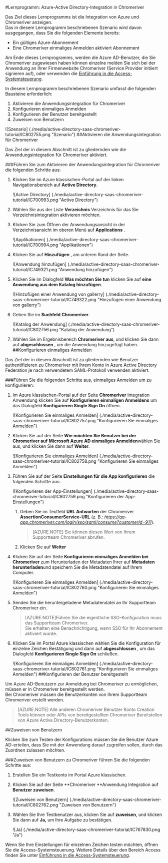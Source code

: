 <properties 
    pageTitle="Lernprogramm: Azure-Active Directory-Integration in Chromeriver | Microsoft Azure" 
    description="Informationen Sie zur Verwendung von Chromeriver mit Azure Active Directory einmaliges Anmelden, automatisierte Bereitstellung und mehr aktivieren!" 
    services="active-directory" 
    authors="jeevansd"  
    documentationCenter="na" 
    manager="femila"/>
<tags 
    ms.service="active-directory" 
    ms.devlang="na" 
    ms.topic="article" 
    ms.tgt_pltfrm="na" 
    ms.workload="identity" 
    ms.date="09/29/2016" 
    ms.author="jeedes" />


#<a name="tutorial-azure-active-directory-integration-with-chromeriver"></a>Lernprogramm: Azure-Active Directory-Integration in Chromeriver

Das Ziel dieses Lernprogramms ist die Integration von Azure und Chromeriver anzeigen.  
Das in diesem Lernprogramm beschriebenen Szenario wird davon ausgegangen, dass Sie die folgenden Elemente bereits:

-   Ein gültiges Azure-Abonnement
-   Eine Chromeriver einmaliges Anmelden aktiviert Abonnement

Am Ende dieses Lernprogramms, werden die Azure AD-Benutzer, die Sie Chromeriver zugewiesen haben können einzelne melden Sie sich bei der Anwendung an Ihrer Firmenwebsite Chromeriver (Service Provider initiiert signieren auf), oder verwenden die [Einführung in die Access-Systemsteuerung](active-directory-saas-access-panel-introduction.md).

In diesem Lernprogramm beschriebenen Szenario umfasst die folgenden Bausteine erforderlich:

1.  Aktivieren die Anwendungsintegration für Chromeriver
2.  Konfigurieren einmaliges Anmelden
3.  Konfigurieren der Benutzer bereitgestellt
4.  Zuweisen von Benutzern

![Szenario] (./media/active-directory-saas-chromeriver-tutorial/IC802755.png "Szenario")
##<a name="enabling-the-application-integration-for-chromeriver"></a>Aktivieren die Anwendungsintegration für Chromeriver

Das Ziel der in diesem Abschnitt ist zu gliedernden wie die Anwendungsintegration für Chromeriver aktiviert.

###<a name="to-enable-the-application-integration-for-chromeriver-perform-the-following-steps"></a>Führen Sie zum Aktivieren der Anwendungsintegration für Chromeriver die folgenden Schritte aus:

1.  Klicken Sie im Azure klassischen-Portal auf der linken Navigationsbereich auf **Active Directory**.

    ![Active Directory] (./media/active-directory-saas-chromeriver-tutorial/IC700993.png "Active Directory")

2.  Wählen Sie aus der Liste **Verzeichnis** Verzeichnis für das Sie Verzeichnisintegration aktivieren möchten.

3.  Klicken Sie zum Öffnen der Anwendungsansicht in der Verzeichnisansicht im oberen Menü auf **Applications** .

    ![Applikationen] (./media/active-directory-saas-chromeriver-tutorial/IC700994.png "Applikationen")

4.  Klicken Sie auf **Hinzufügen** , am unteren Rand der Seite.

    ![Anwendung hinzufügen] (./media/active-directory-saas-chromeriver-tutorial/IC749321.png "Anwendung hinzufügen")

5.  Klicken Sie im Dialogfeld **Was möchten Sie tun** klicken Sie auf **eine Anwendung aus dem Katalog hinzufügen**.

    ![Hinzufügen einer Anwendung von gallerry] (./media/active-directory-saas-chromeriver-tutorial/IC749322.png "Hinzufügen einer Anwendung von gallerry")

6.  Geben Sie im **Suchfeld** **Chromeriver**.

    ![Katalog der Anwendung] (./media/active-directory-saas-chromeriver-tutorial/IC802756.png "Katalog der Anwendung")

7.  Wählen Sie im Ergebnisbereich **Chromeriver aus**, und klicken Sie dann auf **abgeschlossen** , um die Anwendung hinzugefügt haben.
##<a name="configuring-single-sign-on"></a>Konfigurieren einmaliges Anmelden

Das Ziel der in diesem Abschnitt ist zu gliedernden wie Benutzer authentifizieren zu Chromeriver mit ihrem Konto in Azure Active Directory Federation je nach verwendetem SAML-Protokoll verwenden aktiviert.

###<a name="to-configure-single-sign-on-perform-the-following-steps"></a>Führen Sie die folgenden Schritte aus, einmaliges Anmelden um zu konfigurieren:

1.  Im Azure klassischen-Portal auf der Seite **Chromeriver** Integration Anwendung klicken Sie auf **Konfigurieren einmaligen Anmeldens** um das Dialogfeld **Konfigurieren Single Sign On** öffnen.

    ![Konfigurieren Sie einmaliges Anmelden] (./media/active-directory-saas-chromeriver-tutorial/IC802757.png "Konfigurieren Sie einmaliges Anmelden")

2.  Klicken Sie auf der Seite **Wie möchten Sie Benutzer bei der Chromeriver auf** **Microsoft Azure AD einmaliges Anmelden**wählen Sie aus, und klicken Sie dann auf **Weiter**.

    ![Konfigurieren Sie einmaliges Anmelden] (./media/active-directory-saas-chromeriver-tutorial/IC802758.png "Konfigurieren Sie einmaliges Anmelden")

3.  Führen Sie auf der Seite **Einstellungen für die App konfigurieren** die folgenden Schritte aus:

    ![Konfigurieren der App-Einstellungen] (./media/active-directory-saas-chromeriver-tutorial/IC802759.png "Konfigurieren der App-Einstellungen")

    1.  Geben Sie im Textfeld **URL Antworten** der Chromeriver **AssertionConsumerService-URL** (z. B.: *https://qa-app.chromeriver.com/login/sso/saml/consume?customerId=911*).  

        >[AZURE.NOTE] Sie können diesen Wert von Ihrem Supportteam Chromeriver abrufen.

    2.  Klicken Sie auf **Weiter**

4.  Klicken Sie auf der Seite **Konfigurieren einmaliges Anmelden bei Chromeriver** zum Herunterladen der Metadaten Ihrer auf **Metadaten herunterladen**und speichern Sie die Metadatendatei auf Ihrem Computer.

    ![Konfigurieren Sie einmaliges Anmelden] (./media/active-directory-saas-chromeriver-tutorial/IC802760.png "Konfigurieren Sie einmaliges Anmelden")

5.  Senden Sie die heruntergeladene Metadatendatei an Ihr Supportteam Chromeriver ein.

    >[AZURE.NOTE]Führen Sie die eigentliche SSO-Konfiguration muss das Supportteam Chromeriver.  
    Sie erhalten eine Benachrichtigung, wenn SSO für Ihr Abonnement aktiviert wurde.

6.  Klicken Sie im Portal Azure klassischen wählen Sie die Konfiguration für einzelne Zeichen Bestätigung und dann auf **abgeschlossen** , um das Dialogfeld **Konfigurieren Single Sign On** schließen.

    ![Konfigurieren Sie einmaliges Anmelden] (./media/active-directory-saas-chromeriver-tutorial/IC802761.png "Konfigurieren Sie einmaliges Anmelden")
##<a name="configuring-user-provisioning"></a>Konfigurieren der Benutzer bereitgestellt

Um Azure AD-Benutzern zur Anmeldung bei Chromeriver zu ermöglichen, müssen er in Chromeriver bereitgestellt werden.  
Bei Chromeriver müssen die Benutzerkonten von Ihrem Supportteam Chromeriver erstellt werden.

>[AZURE.NOTE] Alle anderen Chromeriver Benutzer Konto Creation Tools können oder APIs von bereitgestellten Chromeriver Bereitstellen von Azure Active Directory-Benutzerkonten.

##<a name="assigning-users"></a>Zuweisen von Benutzern

Klicken Sie zum Testen der Konfigurations müssen Sie die Benutzer Azure AD-erteilen, dass Sie mit der Anwendung darauf zugreifen sollen, durch das Zuordnen zulassen möchten.

###<a name="to-assign-users-to-chromeriver-perform-the-following-steps"></a>Zuweisen von Benutzern zu Chromeriver führen Sie die folgenden Schritte aus:

1.  Erstellen Sie ein Testkonto im Portal Azure klassischen.

2.  Klicken Sie auf der Seite **Chromeriver **Anwendung Integration auf **Benutzer zuweisen**.

    ![Zuweisen von Benutzern] (./media/active-directory-saas-chromeriver-tutorial/IC802762.png "Zuweisen von Benutzern")

3.  Wählen Sie Ihre Testbenutzer aus, klicken Sie auf **zuweisen**, und klicken Sie dann auf **Ja,** um Ihre Aufgabe zu bestätigen.

    ![Ja] (./media/active-directory-saas-chromeriver-tutorial/IC767830.png "Ja")

Wenn Sie Ihre Einstellungen für einzelnen Zeichen testen möchten, öffnen Sie die Access-Systemsteuerung. Weitere Details über den Bereich Access finden Sie unter [Einführung in die Access-Systemsteuerung](active-directory-saas-access-panel-introduction.md).
